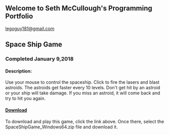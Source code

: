 ## Welcome to Seth McCullough's Programming Portfolio

legoguy181@gmail.com 

## Space Ship Game
### Completed January 9,2018

#### Description:
Use your mouse to control the spaceship. Click to fire the lasers and blast astroids. The astroids get faster every 10 levels. Don't get hit by an astroid or your ship will take damage. If you miss an astroid, it will come back and try to hit you again.

#### [Download](https://github.com/funpopSDM/2018-2019_Programming_Portfolio/tree/master/Projects/SpaceShipGame)

To download and play this game, click the link above. Once there, select the SpaceShipGame_Windows64.zip file and download it.



